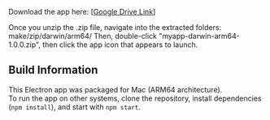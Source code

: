 Download the app here: [[Google Drive Link](https://drive.google.com/file/d/1Y8gRlfg9moKiwe0oS-8G72EjrqPj2r_l/view?usp=sharing)]

Once you unzip the .zip file, navigate into the extracted folders: make/zip/darwin/arm64/
Then, double-click "myapp-darwin-arm64-1.0.0.zip", then click the app icon that appears to launch.

## Build Information
This Electron app was packaged for Mac (ARM64 architecture).  
To run the app on other systems, clone the repository, install dependencies (`npm install`), and start with `npm start`.
